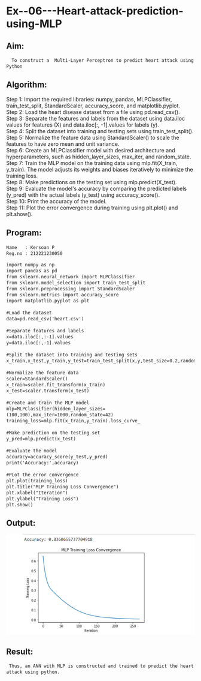 # Ex--06---Heart-attack-prediction-using-MLP
## Aim:
      To construct a  Multi-Layer Perceptron to predict heart attack using Python
## Algorithm:
Step 1:
      Import the required libraries: numpy, pandas, MLPClassifier, train_test_split, StandardScaler, accuracy_score, and matplotlib.pyplot.<br>
Step 2:
      Load the heart disease dataset from a file using pd.read_csv().<br>
Step 3:
      Separate the features and labels from the dataset using data.iloc values for features (X) and data.iloc[:, -1].values for labels (y).<br>
Step 4:
      Split the dataset into training and testing sets using train_test_split().<br>
Step 5:
      Normalize the feature data using StandardScaler() to scale the features to have zero mean and unit variance.<br>
Step 6:
      Create an MLPClassifier model with desired architecture and hyperparameters, such as hidden_layer_sizes, max_iter, and random_state.<br>
Step 7:
      Train the MLP model on the training data using mlp.fit(X_train, y_train). The model adjusts its weights and biases iteratively to minimize the training loss.<br>
Step 8:
      Make predictions on the testing set using mlp.predict(X_test).<br>
Step 9: 
      Evaluate the model's accuracy by comparing the predicted labels (y_pred) with the actual labels (y_test) using accuracy_score().<br>
Step 10:
      Print the accuracy of the model.<br>
Step 11:
      Plot the error convergence during training using plt.plot() and plt.show().<br>

## Program:
```
Name   : Kersoan P
Reg.no : 212221230050
```
```
import numpy as np
import pandas as pd
from sklearn.neural_network import MLPClassifier
from sklearn.model_selection import train_test_split
from sklearn.preprocessing import StandardScaler
from sklearn.metrics import accuracy_score
import matplotlib.pyplot as plt

#Load the dataset
data=pd.read_csv('heart.csv')

#Separate features and labels
x=data.iloc[:,:-1].values
y=data.iloc[:,-1].values

#Split the dataset into training and testing sets
x_train,x_test,y_train,y_test=train_test_split(x,y,test_size=0.2,random_state=42)

#Normalize the feature data
scaler=StandardScaler()
x_train=scaler.fit_transform(x_train)
x_test=scaler.transform(x_test)

#Create and train the MLP model
mlp=MLPClassifier(hidden_layer_sizes=(100,100),max_iter=1000,random_state=42)
training_loss=mlp.fit(x_train,y_train).loss_curve_

#Make prediction on the testing set
y_pred=mlp.predict(x_test)

#Evaluate the model
accuracy=accuracy_score(y_test,y_pred)
print('Accuracy:',accuracy)

#PLot the error convergence
plt.plot(training_loss)
plt.title("MLP Training Loss Convergence")
plt.xlabel("Iteration")
plt.ylabel("Training Loss")
plt.show()
```


## Output:
![1](1.png)

## Result:
     Thus, an ANN with MLP is constructed and trained to predict the heart attack using python.
